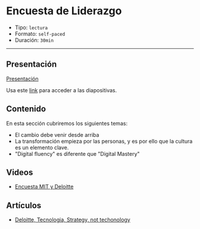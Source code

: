 # Encuesta de Liderazgo

* Tipo: `lectura`
* Formato: `self-paced`
* Duración: `30min`

***

## Presentación

[Presentación](https://docs.google.com/presentation/d/e/2PACX-1vTCmhclb6Lz8oQF85BxRtiT29opXNe9xZQppIGFs-MlWz0-X3GcY-TsKZnHPs8i2C4RN0kQR9u1k5ku/pub?start=false&loop=false&delayms=3000)

Usa este [link](https://docs.google.com/presentation/d/1JEniTyPq0x5IT-SupWjTjrGJfU1F4RiZ4lMvx3YXte8/edit#slide=id.g3ada85d254_0_156)
para acceder a las diapositivas.

## Contenido

En esta sección cubriremos los siguientes temas:

* El cambio debe venir desde arriba
* La transformación empieza por las personas, y es por ello que la cultura es
  un elemento clave.
* "Digital fluency" es diferente que "Digital Mastery"

## Videos

* [Encuesta MIT y Deloitte](https://www.useloom.com/share/a61274633cfd48e9b7f4fece950af6fc)

## Artículos

* [Deloitte, Tecnologia, Strategy, not techonology](https://www2.deloitte.com/content/dam/Deloitte/es/Documents/tecnologia/Deloitte_ES_Tecnologia-Strategy-not-techonology.pdf)
